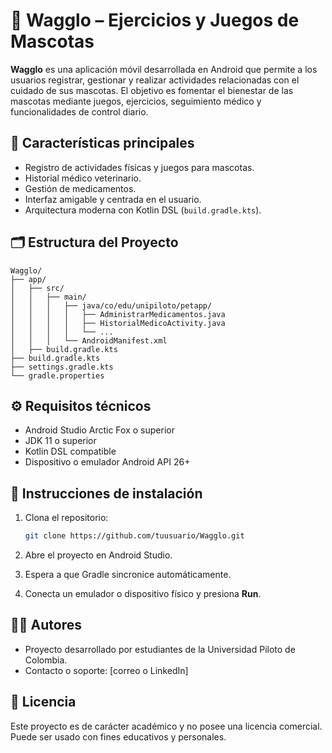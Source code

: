 
# 🐶 Wagglo – Ejercicios y Juegos de Mascotas

**Wagglo** es una aplicación móvil desarrollada en Android que permite a los usuarios registrar, gestionar y realizar actividades relacionadas con el cuidado de sus mascotas. El objetivo es fomentar el bienestar de las mascotas mediante juegos, ejercicios, seguimiento médico y funcionalidades de control diario.

## 📱 Características principales

- Registro de actividades físicas y juegos para mascotas.
- Historial médico veterinario.
- Gestión de medicamentos.
- Interfaz amigable y centrada en el usuario.
- Arquitectura moderna con Kotlin DSL (`build.gradle.kts`).

## 🗂️ Estructura del Proyecto

```
Wagglo/
├── app/
│   ├── src/
│   │   ├── main/
│   │   │   ├── java/co/edu/unipiloto/petapp/
│   │   │   │   ├── AdministrarMedicamentos.java
│   │   │   │   ├── HistorialMedicoActivity.java
│   │   │   │   └── ...
│   │   │   └── AndroidManifest.xml
│   ├── build.gradle.kts
├── build.gradle.kts
├── settings.gradle.kts
└── gradle.properties
```

## ⚙️ Requisitos técnicos

- Android Studio Arctic Fox o superior
- JDK 11 o superior
- Kotlin DSL compatible
- Dispositivo o emulador Android API 26+

## 🚀 Instrucciones de instalación

1. Clona el repositorio:

   ```bash
   git clone https://github.com/tuusuario/Wagglo.git
   ```

2. Abre el proyecto en Android Studio.

3. Espera a que Gradle sincronice automáticamente.

4. Conecta un emulador o dispositivo físico y presiona **Run**.

## 👨‍💻 Autores

- Proyecto desarrollado por estudiantes de la Universidad Piloto de Colombia.
- Contacto o soporte: [correo o LinkedIn]

## 📄 Licencia

Este proyecto es de carácter académico y no posee una licencia comercial. Puede ser usado con fines educativos y personales.
